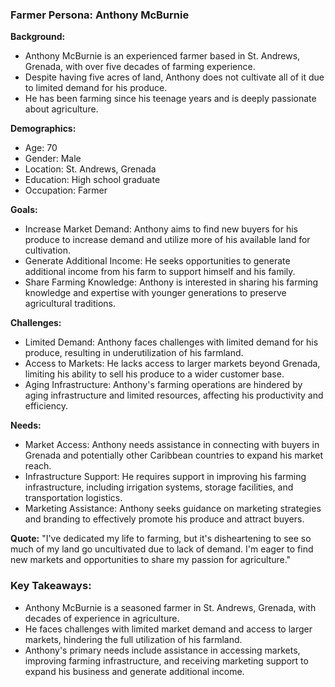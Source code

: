 ### Farmer Persona: Anthony McBurnie

**Background:**
- Anthony McBurnie is an experienced farmer based in St. Andrews, Grenada, with over five decades of farming experience.
- Despite having five acres of land, Anthony does not cultivate all of it due to limited demand for his produce.
- He has been farming since his teenage years and is deeply passionate about agriculture.

**Demographics:**
- Age: 70
- Gender: Male
- Location: St. Andrews, Grenada
- Education: High school graduate
- Occupation: Farmer

**Goals:**
- Increase Market Demand: Anthony aims to find new buyers for his produce to increase demand and utilize more of his available land for cultivation.
- Generate Additional Income: He seeks opportunities to generate additional income from his farm to support himself and his family.
- Share Farming Knowledge: Anthony is interested in sharing his farming knowledge and expertise with younger generations to preserve agricultural traditions.

**Challenges:**
- Limited Demand: Anthony faces challenges with limited demand for his produce, resulting in underutilization of his farmland.
- Access to Markets: He lacks access to larger markets beyond Grenada, limiting his ability to sell his produce to a wider customer base.
- Aging Infrastructure: Anthony's farming operations are hindered by aging infrastructure and limited resources, affecting his productivity and efficiency.

**Needs:**
- Market Access: Anthony needs assistance in connecting with buyers in Grenada and potentially other Caribbean countries to expand his market reach.
- Infrastructure Support: He requires support in improving his farming infrastructure, including irrigation systems, storage facilities, and transportation logistics.
- Marketing Assistance: Anthony seeks guidance on marketing strategies and branding to effectively promote his produce and attract buyers.

**Quote:**
"I've dedicated my life to farming, but it's disheartening to see so much of my land go uncultivated due to lack of demand. I'm eager to find new markets and opportunities to share my passion for agriculture."

### Key Takeaways:
- Anthony McBurnie is a seasoned farmer in St. Andrews, Grenada, with decades of experience in agriculture.
- He faces challenges with limited market demand and access to larger markets, hindering the full utilization of his farmland.
- Anthony's primary needs include assistance in accessing markets, improving farming infrastructure, and receiving marketing support to expand his business and generate additional income.
